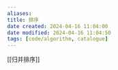 ```yaml
---
aliases: 
title: 排序
date created: 2024-04-16 11:04:00
date modified: 2024-04-16 11:04:50
tags: [code/algorithm, catalogue]
---
```

[[归并排序]]